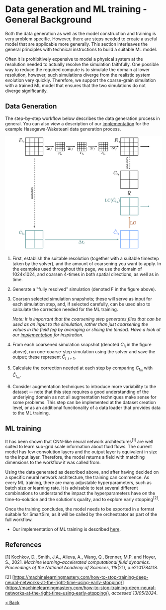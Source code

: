 # Data generation and ML training - General Background

Both the data generation as well as the model construction and training is very problem specific. However, there are steps needed to create a useful model that are applicable more generally. This section interleaves the general principles with technical instructions to build a suitable ML model.

Often it is prohibitively expensive to model a physical system at the resolution needed to actually resolve the simulation faithfully. One possible way to reduce the required compute is to simulate the domain at lower resolution, however, such simulations diverge from the realistic system evolution very quickly. Therefore, we support the coarse-grain simulation with a trained ML model that ensures that the two simulations do not diverge significantly.

## Data Generation

The step-by-step workflow below describes the data generation process in general. You can also view a description of our [implementation](data-generation.md) for the example Hasegawa-Wakateani data generation process.

![Data Generation](./assets/data_generation_schema.png)

1. First, establish the suitable resolution (together with a suitable timestep taken by the solver), and the amount of coarsening you want to apply. In the examples used throughout this page, we use the domain of 1024x1024, and coarsen 4-times in both spatial directions, as well as in time.

2. Generate a "fully resolved" simulation (denoted F in the figure above).

3. Coarsen selected simulation snapshots; these will serve as input for each simulation step, and, if selected carefully, can be used also to calculate the correction needed for the ML training.

   _Note: It is important that the coarsening step generates files that can be used as an input to the simulation, rather than just coarsening the values in the field (eg by averaging or slicing the tensor). Have a look at our [implementation](data-generation.md) for inspiration._

4. From each coarsened simulation snapshot (denoted $C_{t_i}$ in the figure above), run one-coarse-step simulation using the solver and save the output; these represent $\hat{C}_{t\_{i+1}}$.

5. Calculate the correction needed at each step by comparing $C_{t_m}$ with $\hat{C}_{t_m}$.

6. Consider augmentation techniques to introduce more variability to the dataset -- note that this step requires a good understanding of the underlying domain as not all augmentation techniques make sense for some problems. This step can be implemented at the dataset creation level, or as an additional funcitonality of a data loader that provides data to the ML training.

## ML training

It has been shown that CNN-like neural network architectures<sup>\[1\]</sup> are well suited to learn sub-grid scale information about fluid flows. The current model has few convolution layers and the output layer is equivalent in size to the input layer. Therefore, the model returns a field with matching dimensions to the workflow it was called from.

Using the data generated as described above, and after having decided on a specific neural network architecture, the training can commence. As every ML training, there are many adjustable hyperparameters, such as batch size or learning rate. It is advisable to test several different combinations to understand the impact the hyperparameters have on the time-to-solution and the solution's quality, and to explore early stopping<sup>\[2\]</sup>.

Once the training concludes, the model needs to be exported in a format suitable for SmartSim, as it will be called by the orchestrator as part of the full workflow.

- Our implementation of ML training is described [here](training_implementation.md).

## References

[1] Kochkov, D., Smith, J.A., Alieva, A., Wang, Q., Brenner, M.P. and Hoyer, S., 2021. _Machine learning–accelerated computational fluid dynamics._ _Proceedings of the National Academy of Sciences_, _118_(21), p.e2101784118.

[2] [https://machinelearningmastery.com/how-to-stop-training-deep-neural-networks-at-the-right-time-using-early-stopping/](https://machinelearningmastery.com/how-to-stop-training-deep-neural-networks-at-the-right-time-using-early-stopping/), _accessed 13/05/2024_.

[< Back](./)
